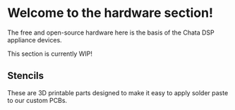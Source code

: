 # Welcome to the hardware section!

The free and open-source hardware here is the basis of the Chata DSP appliance devices.

This section is currently WIP!

## Stencils

These are 3D printable parts designed to make it easy to apply solder paste to our custom PCBs.